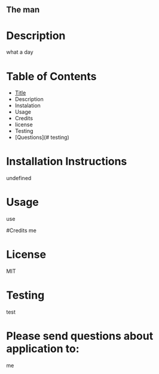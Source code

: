 
## The man

# Description 
what a day

# Table of Contents
- [Title](#testing)
- Description
- Instalation
- Usage
- Credits
- license
- Testing
- [Questions](# testing)

# Installation Instructions
undefined

# Usage
use

#Credits
me

# License
MIT

# Testing
test

# Please send questions about application to:
me
